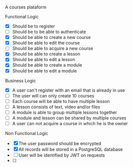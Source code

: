 A courses plataform

Functional Logic
- [x] Should be to register
- [ ] Should be to be able to authenticate
- [x] Should be able to create a new course
- [x] Should be able to edit the course
- [ ] Should be able to acquire a new course
- [x] Should be able to create a lesson
- [x] Should be able to edit a lesson
- [x] Should be able to create a module
- [x] Should be able to edit a module

Business Logic
- [x] A user can't register with an email that is already in use
- [ ] The user will can only create 10 courses
- [ ] Each course will be able to have multiple lesson
- [ ] A lesson consists of text, video and/or files
- [ ] A module is able to group multiple lessons together
- [ ] A module and lesson can be shared by multiple courses
- [ ] A user can not acquire a course in which he is the owner

Non Functional Logic
- [x] The user password should be encrypted
- [x] All records will be stored in a PostgreSQL database
- [ ] User will be identified by JWT on requests
- [ ]
